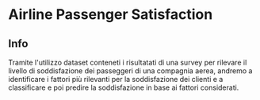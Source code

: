 # Airline Passenger Satisfaction

## Info
Tramite l'utilizzo dataset conteneti i risultatati di una survey per rilevare il livello di soddisfazione dei passeggeri 
di una compagnia aerea, andremo a identificare i fattori più rilevanti per la soddisfazione dei clienti e a classificare e poi 
predire la soddisfazione in base ai fattori considerati.

